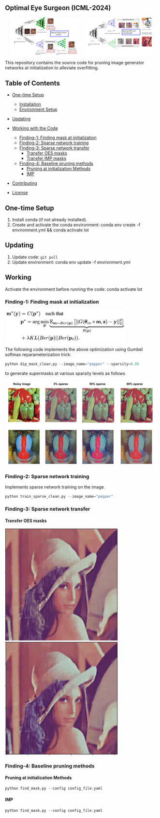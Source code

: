 ## Optimal Eye Surgeon (ICML-2024)

<div style="display: flex; justify-content: space-around;">
    <img src="paper_figures/flow.svg" alt="Flow Diagram" style="width: 45%;"/>
    <img src="paper_figures/transfer.svg" alt="Transfer Diagram" style="width: 45%;"/>
</div>

This repository contains the source code for pruning image generator networks at initialization to alleviate overfitting.


## Table of Contents
- [One-time Setup](#one-time-setup)
  - [Installation](#installation)
  - [Environment Setup](#environment-setup)
- [Updating](#updating)

- [Working with the Code](#working-with-the-code)
  - [Finding-1: Finding mask at initialization](#finding-1-finding-mask-at-initialization)
  - [Finding-2: Sparse network training](#finding-2-sparse-network-training)
  - [Finding-3: Sparse network transfer](#finding-3-sparse-network-transfer)
    - [Transfer OES masks](#transfer-oes-masks)
    - [Transfer IMP masks](#transfer-imp-masks)
  - [Finding-4: Baseline pruning methods](#finding-4-baseline-pruning-methods)
    - [Pruning at initialization Methods](#pruning-at-initialization-methods)
    - [IMP](#imp)


- [Contributing](#contributing)
- [License](#license)


## One-time Setup
1. Install conda (if not already installed).
2. Create and activate the conda environment: conda env create -f environment.yml && conda activate lot

## Updating
1. Update code: `git pull`
2. Update environment: conda env update -f environment.yml

## Working 
Activate the environment before running the code: conda activate lot

### Finding-1: Finding mask at initialization

<img src="paper_figures/equation.png" width="400px">

The following code implements the above optimization using Gumbel softmax reparameterization trick:

```python
python dip_mask_clean.py --image_name="pepper" --sparsity=0.05
```

to generate supermasks at various sparsity levels as follows

<img src="paper_figures/only2masks.svg" width="500px">




### Finding-2: Sparse network training

Implements sparse network training on the image.

```python
python train_sparse_clean.py --image_name="pepper"
```


### Finding-3: Sparse network transfer
####  Transfer OES masks

![Sparse Network Transfer 1](paper_figures/another.gif)
![Sparse Network Transfer 2](paper_figures/Lena_ppt3.gif)



### Finding-4: Baseline pruning methods
#### Pruning at initialization Methods
```python
python find_mask.py --config config_file.yaml
```

#### IMP
```python
python find_mask.py --config config_file.yaml
```